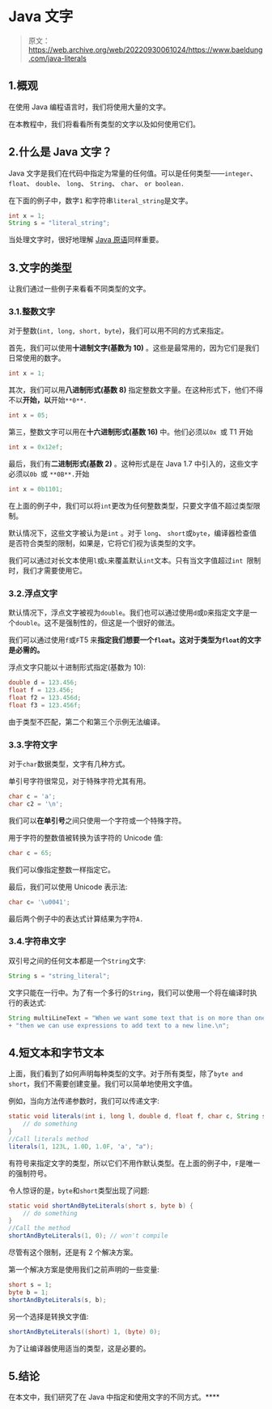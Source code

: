 # Java 文字

> 原文：<https://web.archive.org/web/20220930061024/https://www.baeldung.com/java-literals>

## 1.概观

在使用 Java 编程语言时，我们将使用大量的文字。

在本教程中，我们将看看所有类型的文字以及如何使用它们。

## 2.什么是 Java 文字？

Java 文字是我们在代码中指定为常量的任何值。可以是任何类型——`integer`、 `float`、 `double`、 `long`、 `String`、 `char`、 `or boolean.`

在下面的例子中，数字`1` 和字符串`literal_string`是文字。

```java
int x = 1;
String s = "literal_string";
```

当处理文字时，很好地理解 [Java 原语](/web/20221024103657/https://www.baeldung.com/java-primitives)同样重要。

## 3.文字的类型

让我们通过一些例子来看看不同类型的文字。

### 3.1.整数文字

对于整数(`int, long, short, byte`)，我们可以用不同的方式来指定。

首先，我们可以使用**十进制文字(基数为 10)** 。这些是最常用的，因为它们是我们日常使用的数字。

```java
int x = 1;
```

其次，我们可以用**八进制形式(基数 8)** 指定整数文字量。在这种形式下，他们不得不以**开始，以**开始`**0**.`

```java
int x = 05;
```

第三，整数文字可以用在**十六进制形式(基数 16)** 中。他们必须以`0x `或 T1 开始

```java
int x = 0x12ef;
```

最后，我们有**二进制形式(基数 2)** 。这种形式是在 Java 1.7 中引入的，这些文字必须以`0b `或 `**0B**.`开始

```java
int x = 0b1101;
```

在上面的例子中，我们可以将`int`更改为任何整数类型，只要文字值不超过类型限制。

默认情况下，这些文字被认为是`int` 。对于 `long`、 `short`或`byte`，编译器检查值是否符合类型的限制，如果是，它将它们视为该类型的文字。

我们可以通过对长文本使用`l`或`L`来覆盖默认`int`文本。只有当文字值超过`int `限制时，我们才需要使用它。

### 3.2.浮点文字

默认情况下，浮点文字被视为`double`。我们也可以通过使用`d`或`D`来指定文字是一个`double`。这不是强制性的，但这是一个很好的做法。

我们可以通过使用`f`或`F`T5 来**指定我们想要一个`float`。这对于类型为`float`的文字是必需的。**

浮点文字只能以十进制形式指定(基数为 10):

```java
double d = 123.456;
float f = 123.456;
float f2 = 123.456d;
float f3 = 123.456f;
```

由于类型不匹配，第二个和第三个示例无法编译。

### 3.3.字符文字

对于`char`数据类型，文字有几种方式。

单引号字符很常见，对于特殊字符尤其有用。

```java
char c = 'a';
char c2 = '\n';
```

我们可以**在单引号**之间只使用一个字符或一个特殊字符。

用于字符的整数值被转换为该字符的 Unicode 值:

```java
char c = 65;
```

我们可以像指定整数一样指定它。

最后，我们可以使用 Unicode 表示法:

```java
char c= '\u0041';
```

最后两个例子中的表达式计算结果为字符`A.`

### 3.4.字符串文字

双引号之间的任何文本都是一个`String`文字:

```java
String s = "string_literal";
```

文字只能在一行中。为了有一个多行的`String`，我们可以使用一个将在编译时执行的表达式:

```java
String multiLineText = "When we want some text that is on more than one line,\n"
+ "then we can use expressions to add text to a new line.\n";
```

## 4.短文本和字节文本

上面，我们看到了如何声明每种类型的文字。对于所有类型，除了`byte and short`，我们不需要创建变量。我们可以简单地使用文字值。

例如，当向方法传递参数时，我们可以传递文字:

```java
static void literals(int i, long l, double d, float f, char c, String s) {
    // do something
}
//Call literals method
literals(1, 123L, 1.0D, 1.0F, 'a', "a");
```

有符号来指定文字的类型，所以它们不用作默认类型。在上面的例子中，`F`是唯一的强制符号。

令人惊讶的是，`byte`和`short`类型出现了问题:

```java
static void shortAndByteLiterals(short s, byte b) {
    // do something
}
//Call the method
shortAndByteLiterals(1, 0); // won't compile
```

尽管有这个限制，还是有 2 个解决方案。

第一个解决方案是使用我们之前声明的一些变量:

```java
short s = 1;
byte b = 1;
shortAndByteLiterals(s, b);
```

另一个选择是转换文字值:

```java
shortAndByteLiterals((short) 1, (byte) 0);
```

为了让编译器使用适当的类型，这是必要的。

## 5.结论

在本文中，我们研究了在 Java 中指定和使用文字的不同方式。****
